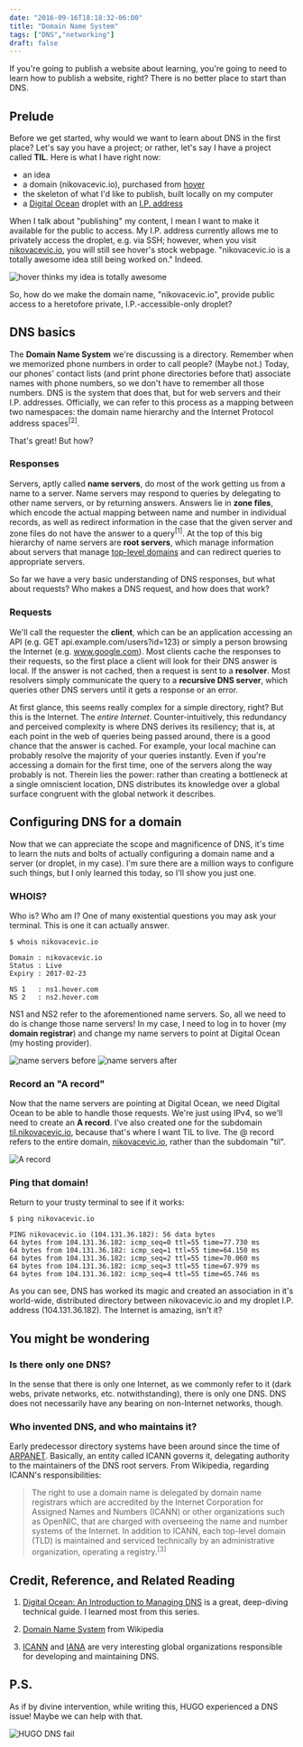 ```yaml
---
date: "2016-09-16T18:18:32-06:00"
title: "Domain Name System"
tags: ["DNS","networking"]
draft: false
---
```


If you're going to publish a website about learning, you're going to need to learn how to publish a website, right?  There is no better place to start than DNS.

## Prelude

Before we get started, why would we want to learn about DNS in the first place?  Let's say you have a project; or rather, let's say I have a project called **TIL**.  Here is what I have right now:

- an idea
- a domain (nikovacevic.io), purchased from [hover](https://www.hover.com)
- the skeleton of what I'd like to publish, built locally on my computer
- a [Digital Ocean](https://www.digitalocean.com) droplet with an [I.P. address](https://en.wikipedia.org/wiki/IP_address)

When I talk about "publishing" my content, I mean I want to make it available for the public to access.  My I.P. address currently allows me to privately access the droplet, e.g. via SSH; however, when you visit [nikovacevic.io](https://nikovacevic.io), you will still see hover's stock webpage.  "nikovacevic.io is a totally awesome idea still being worked on."  Indeed.

![hover thinks my idea is totally awesome][2016-09-16-dns-1]

So, how do we make the domain name, "nikovacevic.io", provide public access to a heretofore private, I.P.-accessible-only droplet?

## DNS basics

The **Domain Name System** we're discussing is a directory.  Remember when we memorized phone numbers in order to call people?  (Maybe not.)  Today, our phones' contact lists (and print phone directories before that) associate names with phone numbers, so we don't have to remember all those numbers.  DNS is the system that does that, but for web servers and their I.P. addresses.  Officially, we can refer to this process as a mapping between two namespaces:  the domain name hierarchy and the Internet Protocol address spaces<sup>[2]</sup>.

That's great!  But how?

### Responses

Servers, aptly called **name servers**, do most of the work getting us from a name to a server.  Name servers may respond to queries by delegating to other name servers, or by returning answers.  Answers lie in **zone files**, which encode the actual mapping between name and number in individual records, as well as redirect information in the case that the given server and zone files do not have the answer to a query<sup>[1]</sup>.  At the top of this big hierarchy of name servers are **root servers**, which manage information about servers that manage [top-level domains](https://en.wikipedia.org/wiki/Top-level_domain) and can redirect queries to appropriate servers.

So far we have a very basic understanding of DNS responses, but what about requests?  Who makes a DNS request, and how does that work?

### Requests

We'll call the requester the **client**, which can be an application accessing an API (e.g. GET api.example.com/users?id=123) or simply a person browsing the Internet (e.g. www.google.com).  Most clients cache the responses to their requests, so the first place a client will look for their DNS answer is local.  If the answer is not cached, then a request is sent to a **resolver**. Most resolvers simply communicate the query to a **recursive DNS server**, which queries other DNS servers until it gets a response or an error.

At first glance, this seems really complex for a simple directory, right?  But this is the Internet.  The *entire Internet*.  Counter-intuitively, this redundancy and perceived complexity is where DNS derives its resiliency; that is, at each point in the web of queries being passed around, there is a good chance that the answer is cached.  For example, your local machine can probably resolve the majority of your queries instantly.  Even if you're accessing a domain for the first time, one of the servers along the way probably is not.  Therein lies the power:  rather than creating a bottleneck at a single omniscient location, DNS distributes its knowledge over a global surface congruent with the global network it describes.

## Configuring DNS for a domain

Now that we can appreciate the scope and magnificence of DNS, it's time to learn the nuts and bolts of actually configuring a domain name and a server (or droplet, in my case).  I'm sure there are a million ways to configure such things, but I only learned this today, so I'll show you just one.

### WHOIS?

Who is?  Who am I?  One of many existential questions you may ask your terminal.  This is one it can actually answer.

```
$ whois nikovacevic.io

Domain : nikovacevic.io
Status : Live
Expiry : 2017-02-23

NS 1   : ns1.hover.com
NS 2   : ns2.hover.com
```

NS1 and NS2 refer to the aforementioned name servers.  So, all we need to do is change those name servers!  In my case, I need to log in to hover (my **domain registrar**) and change my name servers to point at Digital Ocean (my hosting provider).

![name servers before][2016-09-16-dns-2]
![name servers after][2016-09-16-dns-3]

### Record an "A record"

Now that the name servers are pointing at Digital Ocean, we need Digital Ocean to be able to handle those requests.  We're just using IPv4, so we'll need to create an **A record**. I've also created one for the subdomain [til.nikovacevic.io](https://til.nikovacevic.io), because that's where I want TIL to live.  The @ record refers to the entire domain, [nikovacevic.io](https://nikovacevic.io), rather than the subdomain "til".

![A record][2016-09-16-dns-4]

### Ping that domain!

Return to your trusty terminal to see if it works:

```
$ ping nikovacevic.io

PING nikovacevic.io (104.131.36.182): 56 data bytes
64 bytes from 104.131.36.182: icmp_seq=0 ttl=55 time=77.730 ms
64 bytes from 104.131.36.182: icmp_seq=1 ttl=55 time=64.150 ms
64 bytes from 104.131.36.182: icmp_seq=2 ttl=55 time=70.060 ms
64 bytes from 104.131.36.182: icmp_seq=3 ttl=55 time=67.979 ms
64 bytes from 104.131.36.182: icmp_seq=4 ttl=55 time=65.746 ms
```

As you can see, DNS has worked its magic and created an association in it's world-wide, distributed directory between nikovacevic.io and my droplet I.P. address (104.131.36.182).  The Internet is amazing, isn't it?

## You might be wondering

### Is there only one DNS?
In the sense that there is only one Internet, as we commonly refer to it (dark webs, private networks, etc. notwithstanding), there is only one DNS.  DNS does not necessarily have any bearing on non-Internet networks, though.

### Who invented DNS, and who maintains it?
Early predecessor directory systems have been around since the time of [ARPANET](https://en.wikipedia.org/wiki/ARPANET).  Basically, an entity called ICANN governs it, delegating authority to the maintainers of the DNS root servers.  From Wikipedia, regarding ICANN's responsibilities:

> The right to use a domain name is delegated by domain name registrars which are accredited by the Internet Corporation for Assigned Names and Numbers (ICANN) or other organizations such as OpenNIC, that are charged with overseeing the name and number systems of the Internet. In addition to ICANN, each top-level domain (TLD) is maintained and serviced technically by an administrative organization, operating a registry.<sup>[3]</sup>

## Credit, Reference, and Related Reading

1. [Digital Ocean: An Introduction to Managing DNS](https://www.digitalocean.com/community/tutorials/an-introduction-to-dns-terminology-components-and-concepts) is a great, deep-diving technical guide. I learned most from this series.

2. [Domain Name System](https://en.wikipedia.org/wiki/Domain_Name_System) from Wikipedia

3. [ICANN](https://en.wikipedia.org/wiki/ICANN) and [IANA](https://en.wikipedia.org/wiki/Internet_Assigned_Numbers_Authority) are very interesting global organizations responsible for developing and maintaining DNS.

## P.S.
As if by divine intervention, while writing this, HUGO experienced a DNS issue!  Maybe we can help with that.

![HUGO DNS fail][2016-09-16-dns-5]

[2016-09-16-dns-1]: /images/2016-09-16-dns-1.png
[2016-09-16-dns-2]: /images/2016-09-16-dns-2.png
[2016-09-16-dns-3]: /images/2016-09-16-dns-3.png
[2016-09-16-dns-4]: /images/2016-09-16-dns-4.png
[2016-09-16-dns-5]: /images/2016-09-16-dns-5.png

